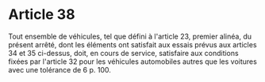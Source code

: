 # Article 38

Tout ensemble de véhicules, tel que défini à l'article 23, premier alinéa, du présent arrêté, dont les éléments ont satisfait aux essais prévus aux articles 34 et 35 ci-dessus, doit, en cours de service, satisfaire aux conditions fixées par l'article 32 pour les véhicules automobiles autres que les voitures avec une tolérance de 6 p. 100.
